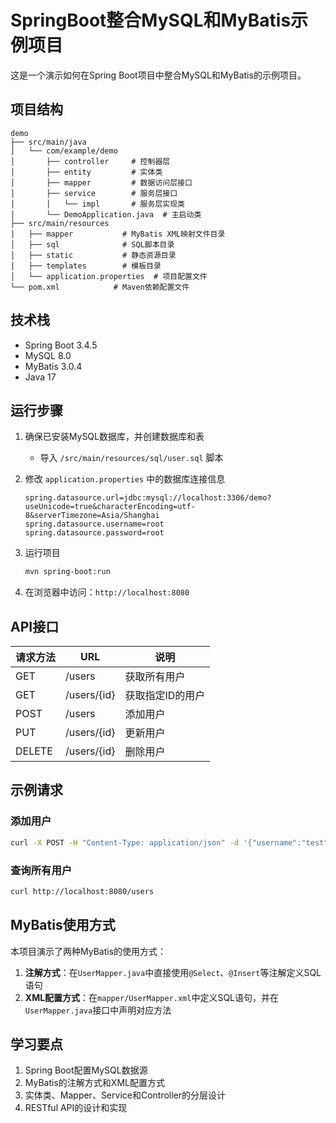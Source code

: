 # SpringBoot整合MySQL和MyBatis示例项目

这是一个演示如何在Spring Boot项目中整合MySQL和MyBatis的示例项目。

## 项目结构

```
demo
├── src/main/java
│   └── com/example/demo
│       ├── controller     # 控制器层
│       ├── entity         # 实体类
│       ├── mapper         # 数据访问层接口
│       ├── service        # 服务层接口
│       │   └── impl       # 服务层实现类
│       └── DemoApplication.java  # 主启动类
├── src/main/resources
│   ├── mapper           # MyBatis XML映射文件目录
│   ├── sql              # SQL脚本目录
│   ├── static           # 静态资源目录
│   ├── templates        # 模板目录
│   └── application.properties  # 项目配置文件
└── pom.xml            # Maven依赖配置文件
```

## 技术栈

- Spring Boot 3.4.5
- MySQL 8.0
- MyBatis 3.0.4
- Java 17

## 运行步骤

1. 确保已安装MySQL数据库，并创建数据库和表
   - 导入 `/src/main/resources/sql/user.sql` 脚本

2. 修改 `application.properties` 中的数据库连接信息
   ```properties
   spring.datasource.url=jdbc:mysql://localhost:3306/demo?useUnicode=true&characterEncoding=utf-8&serverTimezone=Asia/Shanghai
   spring.datasource.username=root
   spring.datasource.password=root
   ```

3. 运行项目
   ```bash
   mvn spring-boot:run
   ```

4. 在浏览器中访问：`http://localhost:8080`

## API接口

| 请求方法 | URL | 说明 |
|---------|-----|------|
| GET | /users | 获取所有用户 |
| GET | /users/{id} | 获取指定ID的用户 |
| POST | /users | 添加用户 |
| PUT | /users/{id} | 更新用户 |
| DELETE | /users/{id} | 删除用户 |

## 示例请求

### 添加用户
```bash
curl -X POST -H "Content-Type: application/json" -d '{"username":"test","password":"123456","email":"test@example.com"}' http://localhost:8080/users
```

### 查询所有用户
```bash
curl http://localhost:8080/users
```

## MyBatis使用方式

本项目演示了两种MyBatis的使用方式：
1. **注解方式**：在`UserMapper.java`中直接使用`@Select`、`@Insert`等注解定义SQL语句
2. **XML配置方式**：在`mapper/UserMapper.xml`中定义SQL语句，并在`UserMapper.java`接口中声明对应方法

## 学习要点

1. Spring Boot配置MySQL数据源
2. MyBatis的注解方式和XML配置方式
3. 实体类、Mapper、Service和Controller的分层设计
4. RESTful API的设计和实现 